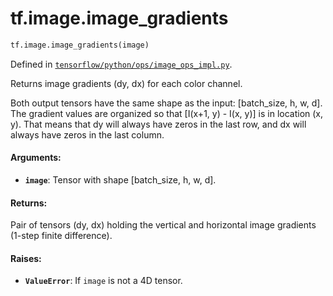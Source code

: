 <div itemscope itemtype="http://developers.google.com/ReferenceObject">
<meta itemprop="name" content="tf.image.image_gradients" />
</div>

# tf.image.image_gradients

``` python
tf.image.image_gradients(image)
```



Defined in [`tensorflow/python/ops/image_ops_impl.py`](https://www.tensorflow.org/code/tensorflow/python/ops/image_ops_impl.py).

Returns image gradients (dy, dx) for each color channel.

Both output tensors have the same shape as the input: [batch_size, h, w,
d]. The gradient values are organized so that [I(x+1, y) - I(x, y)] is in
location (x, y). That means that dy will always have zeros in the last row,
and dx will always have zeros in the last column.

#### Arguments:

* <b>`image`</b>: Tensor with shape [batch_size, h, w, d].


#### Returns:

Pair of tensors (dy, dx) holding the vertical and horizontal image
gradients (1-step finite difference).


#### Raises:

* <b>`ValueError`</b>: If `image` is not a 4D tensor.